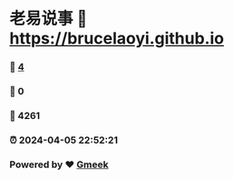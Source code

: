 # 老易说事 :link: https://brucelaoyi.github.io 
### :page_facing_up: [4](https://brucelaoyi.github.io/tag.html) 
### :speech_balloon: 0 
### :hibiscus: 4261 
### :alarm_clock: 2024-04-05 22:52:21 
### Powered by :heart: [Gmeek](https://github.com/Meekdai/Gmeek)
